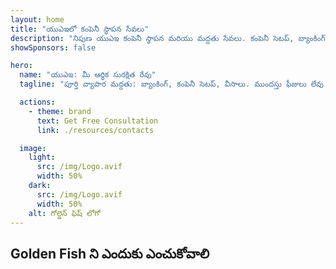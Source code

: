 ```yaml
---
layout: home
title: "యుఎఇలో కంపెనీ స్థాపన సేవలు"
description: "నిపుణ యుఎఇ కంపెనీ స్థాపన మరియు మద్దతు సేవలు. కంపెనీ సెటప్, బ్యాంకింగ్, పన్ను, చట్టపరమైన మరియు వీసా పరిష్కారాలు. మీ వ్యాపార కలలను వాస్తవంగా మార్చడం."
showSponsors: false

hero:
  name: "యుఎఇ: మీ ఆర్థిక సురక్షిత రేవు"
  tagline: "పూర్తి వ్యాపార మద్దతు: బ్యాంకింగ్, కంపెనీ సెటప్, వీసాలు. ముందస్తు ఫీజులు లేవు - ఆమోదం తర్వాత మాత్రమే చెల్లించండి."

  actions:
    - theme: brand
      text: Get Free Consultation
      link: ./resources/contacts

  image:
    light:
      src: /img/Logo.avif
      width: 50%
    dark:
      src: /img/Logo.avif
      width: 50%
    alt: గోల్డెన్ ఫిష్ లోగో
---
```


<FeatureCards :features="[
  {
    title: 'Company Setup Guide',
    details: 'ఫ్రీ జోన్, ఆఫ్‌షోర్, మెయిన్‌లాండ్, బ్రాంచ్‌లలో కంపెనీలను సెటప్ చేయడానికి పూర్తి మార్గదర్శి.',
    items: [
      'Free Zones మరియు Mainland లో **100% విదేశీ యాజమాన్యం** అందుబాటులో ఉంది',
      'తక్కువ పన్ను రేట్లు - కేవలం 9% కార్పొరేట్ పన్ను',
      'కరెన్సీ నియంత్రణలు లేవు - సులభమైన మూలధన స్వదేశానికి తిరిగి పంపడం'
    ],
    linkText: 'Read More',
    link: './uae-business/company-registration/overview',
    icon: {
      light: '/img/iStock-2051326997.avif',
      dark: '/img/iStock-1448478309.jpg',
      alt: 'కంపెనీ సెటప్ మార్గదర్శి'
    }
  },
  {
    title: 'Bank Account Opening',
    details: 'యుఎఇలోని విశ్వసనీయ బ్యాంకులతో వ్యాపార లేదా వ్యక్తిగత బ్యాంకు ఖాతాలను సులభంగా తెరవండి.',
    items: [
      'కార్పొరేట్ బ్యాంకు ఖాతా ఆమోదాలకు గ్యారంటీ',
      '90% విజయ శాతం',
      '**ముందస్తు ఫీజులు లేవు** - ఆమోదం తర్వాత మాత్రమే చెల్లించండి',
    ],
    linkText: 'Read More',
    link: './uae-business/offer/banking/',
    icon: {
      light: '/img/iStock-2153786564.avif',
      dark: '/img/iStock-2166793628.avif',
      alt: 'బ్యాంకింగ్ సేవలు'
    }
  },
  {
    title: 'Golden Visa & Residency',
    details: 'సరళమైన దరఖాస్తు ప్రక్రియతో దీర్ఘకాలిక నివాసం కోసం యుఎఇ **Golden Visa** పొందండి.',
    items: [
      '**ప్రతి 6 నెలలకు యుఎఇ ప్రవేశించవలసిన అవసరం లేదు**',
      '98% విజయ శాతం',
      '**ముందస్తు ఫీజులు లేవు** - ఆమోదం తర్వాత మాత్రమే చెల్లించండి',
    ],
    linkText: 'Read More',
    link: './uae-business/offer/golden-visa/',
    icon: {
      light: '/img/iStock-1312241253.avif',
      dark: '/img/ILONMASKID.webp',
      alt: 'వీసా సేవలు'
    }
  },
]" />

<FeatureCards :features="[
  {
    title: 'Compliance Services',
    details: 'ESR నివేదికలు మరియు UBO ఫైలింగ్‌లతో సహా సంక్లిష్టమైన యుఎఇ నియంత్రణ అవసరాల గుండా మా నిపుణులు మిమ్మల్ని మార్గనిర్దేశం చేస్తారు.',
    items: [],
    linkText: 'Read More',
    link: './uae-business/company-registration/ubo',
    icon: {
      light: '/img/iStock-1299393716.avif',
      dark: '/img/iStock-2149731304.avif',
      alt: 'అనుసరణ సేవలు'
    }
  },
  {
    title: 'Corporate Tax & VAT',
    details: 'ఫెడరల్ ట్యాక్స్ అథారిటీ (FTA)తో కార్పొరేట్ పన్ను మరియు VAT బాధ్యతలకు అనుగుణంగా ఉండేలా నిపుణ సలహా నిర్ధారిస్తుంది.',
    items: [],
    linkText: 'Read More',
    link: './uae-business/company-registration/accounting-legal',
    icon: {
      light: '/img/iStock-1018285934.avif',
      dark: '/img/iStock-584576538.avif',
      alt: 'పన్ను సేవలు'
    }
  },
  {
    title: 'Legal Services',
    details: 'M&As, కార్పొరేట్ పునర్వ్యవస్థీకరణ, ఆర్థిక సహాయం మరియు వివాద పరిష్కారంపై యుఎఇ చట్టాలపై లీగల్ టీమ్ సలహా ఇస్తుంది.',
    items: [],
    linkText: 'Read More',
    link: './uae-business/company-registration/Protect-Your-Business',
    icon: {
      light: '/img/iStock-650045508.avif',
      dark: '/img/iStock-1498627598.avif',
      alt: 'చట్టపరమైన సేవలు'
    }
  },
  {
    title: 'Accounting & Payroll',
    details: 'మా అకౌంటెంట్లు ఆర్థిక వ్యవహారాలను నిర్వహిస్తారు, బుక్‌కీపింగ్, రీకన్సిలియేషన్, పేరోల్ మరియు ఆడిట్ మద్దతును అందిస్తారు, నియామక ఖర్చులను ఆదా చేస్తారు.',
    items: [],
    linkText: 'Read More',
    link: './resources/contacts',
    icon: {
      light: '/img/iStock-1022793868.avif',
      dark: '/img/iStock-1320130292.jpg',
      alt: 'అకౌంటింగ్ సేవలు'
    }
  },
]" />

## Golden Fish ని ఎందుకు ఎంచుకోవాలి

<BenefitsList :features="[
{
 icon: '💰',
 title: 'విజయం-ఆధారిత రుసుములు',
 text: '**ముందస్తు రుసుములు లేవు - ఆమోదం తర్వాత మాత్రమే చెల్లించండి.** దాగిన ఖర్చులు లేకుండా పూర్తి పారదర్శకత.'
},
{
 icon: '🔄',
 title: 'బహుళ పరిష్కారాలు',
 text: 'స్థానిక మరియు అంతర్జాతీయ బ్యాంకులకు ప్రాప్యత. ప్రాథమిక దరఖాస్తు తిరస్కరించబడితే ప్రత్యామ్నాయ ఎంపికలు.'
},
{
 icon: '🏦',
 title: 'బ్యాంకు సంబంధాలు',
 text: 'ప్రధాన UAE మరియు అంతర్జాతీయ బ్యాంకులతో బలమైన భాగస్వామ్యాలు. ఆమోదం అవకాశాలను గరిష్టీకరించడానికి బహుళ బ్యాంకులకు దరఖాస్తులు.'
},
{
 icon: '📊',
 title: 'పూర్తి నిర్వహణ',
 text: 'పత్రాల నుండి ఖాతా యాక్టివేషన్ వరకు మొత్తం నిర్వహణ, వారపు పురోగతి నవీకరణలు మరియు నేరుగా బ్యాంకు కమ్యూనికేషన్.'
},
{
 icon: '📝',
 title: 'వృత్తిపరమైన పత్రీకరణ',
 text: 'మా బృందం సమగ్ర వ్యాపార ప్రణాళికలను తయారు చేస్తుంది మరియు అన్ని అనుకూలత పత్రాలను నిర్వహిస్తుంది.'
},
{
 icon: '🤝',
 title: 'నిరంతర మద్దతు',
 text: 'ఖాతా తెరిచిన తర్వాత బ్యాంకింగ్ కార్యకలాపాలు మరియు అనుకూలత అవసరాలతో నిరంతర సహాయం.'
}
]" />

<!-- ## Get Started Now - Free Initial Consultation

<div id="contact-form"></div>

<video  autoplay muted playsinline style="padding: 80px" >
  <source src="/img/iStock-2185906461.mp4" type="video/mp4">
</video>

<ContactFormModal formName="Home page" buttonText="Get a free consultation"
:services="['📝 Company registration', '🏧 Opening bank accounts', '🪪 EID & Golden Visa', 'Other Services']"/> -->

<!-- <br>

# Success Stories

<br>

<ImageGrid :images="[
  { src: '/img/iStock-1945498989.avif', href: './immigration.md', alt: 'UAE వలస' },
  { src: '/img/iStock-1965736217.avif', href: './immigration.md', alt: 'UAE వలస' },
]"/> -->